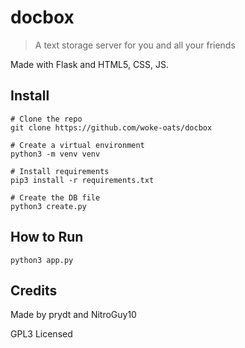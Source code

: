# docbox
> A text storage server for you and all your friends


Made with Flask and HTML5, CSS, JS.

## Install
```commandline
# Clone the repo
git clone https://github.com/woke-oats/docbox

# Create a virtual environment
python3 -m venv venv

# Install requirements
pip3 install -r requirements.txt

# Create the DB file
python3 create.py
```

## How to Run
```commandline
python3 app.py
```

## Credits

Made by prydt and NitroGuy10

GPL3 Licensed
